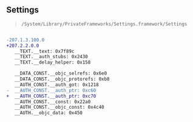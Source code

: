 ## Settings

> `/System/Library/PrivateFrameworks/Settings.framework/Settings`

```diff

-207.1.3.100.0
+207.2.2.0.0
   __TEXT.__text: 0x7f89c
   __TEXT.__auth_stubs: 0x2430
   __TEXT.__delay_helper: 0x158

   __DATA_CONST.__objc_selrefs: 0x6e0
   __DATA_CONST.__objc_protorefs: 0xb8
   __AUTH_CONST.__auth_got: 0x1218
-  __AUTH_CONST.__auth_ptr: 0xc60
+  __AUTH_CONST.__auth_ptr: 0xc70
   __AUTH_CONST.__const: 0x22a0
   __AUTH_CONST.__objc_const: 0x4c40
   __AUTH.__objc_data: 0x450

```
